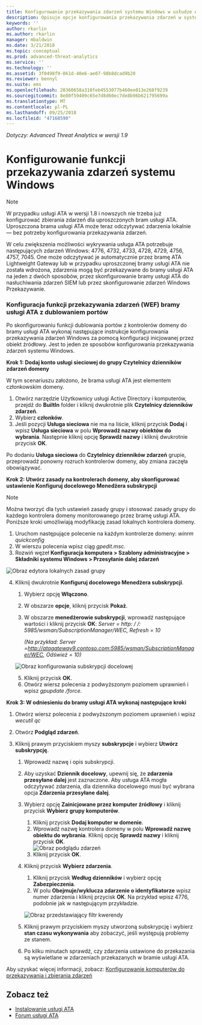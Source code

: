```yaml
---
title: Konfigurowanie przekazywania zdarzeń systemu Windows w usłudze Advanced Threat Analytics | Microsoft Docs
description: Opisuje opcje konfigurowania przekazywania zdarzeń w systemie Windows za pomocą usługi ATA
keywords: ''
author: rkarlin
ms.author: rkarlin
manager: mbaldwin
ms.date: 3/21/2018
ms.topic: conceptual
ms.prod: advanced-threat-analytics
ms.service: ''
ms.technology: ''
ms.assetid: 3f0498f9-061d-40e6-ae07-98b8dcad9b20
ms.reviewer: bennyl
ms.suite: ems
ms.openlocfilehash: 20360658a310feb4553077b460ee013e268f9239
ms.sourcegitcommit: 8e80f59409c65e7d8d60ec7de8b96b621795699a
ms.translationtype: MT
ms.contentlocale: pl-PL
ms.lasthandoff: 09/25/2018
ms.locfileid: "47168590"
---
```

*Dotyczy: Advanced Threat Analytics w wersji 1.9*



# <a name="configuring-windows-event-forwarding"></a>Konfigurowanie funkcji przekazywania zdarzeń systemu Windows

> [!NOTE]
> W przypadku usługi ATA w wersji 1.8 i nowszych nie trzeba już konfigurować zbierania zdarzeń dla uproszczonych bram usługi ATA. Uproszczona brama usługi ATA może teraz odczytywać zdarzenia lokalnie — bez potrzeby konfigurowania przekazywania zdarzeń.


W celu zwiększenia możliwości wykrywania usługa ATA potrzebuje następujących zdarzeń Windows: 4776, 4732, 4733, 4728, 4729, 4756, 4757, 7045. One może odczytywać je automatycznie przez bramę ATA Lightweight Gateway lub w przypadku uproszczonej bramy usługi ATA nie została wdrożona, zdarzenia mogą być przekazywane do bramy usługi ATA na jeden z dwóch sposobów, przez skonfigurowanie bramy usługi ATA do nasłuchiwania zdarzeń SIEM lub przez skonfigurowanie zdarzeń Windows Przekazywanie.



### <a name="wef-configuration-for-ata-gateways-with-port-mirroring"></a>Konfiguracja funkcji przekazywania zdarzeń (WEF) bramy usługi ATA z dublowaniem portów

Po skonfigurowaniu funkcji dublowania portów z kontrolerów domeny do bramy usługi ATA wykonaj następujące instrukcje konfigurowania przekazywania zdarzeń Windows za pomocą konfiguracji inicjowanej przez obiekt źródłowy. Jest to jeden ze sposobów konfigurowania przekazywania zdarzeń systemu Windows. 

**Krok 1: Dodaj konto usługi sieciowej do grupy Czytelnicy dzienników zdarzeń domeny** 

W tym scenariuszu założono, że brama usługi ATA jest elementem członkowskim domeny.

1.  Otwórz narzędzie Użytkownicy usługi Active Directory i komputerów, przejdź do **BuiltIn** folder i kliknij dwukrotnie plik **Czytelnicy dzienników zdarzeń**. 
2.  Wybierz **członków**.
3.  Jeśli pozycji **Usługa sieciowa** nie ma na liście, kliknij przycisk **Dodaj** i wpisz **Usługa sieciowa** w polu **Wprowadź nazwy obiektów do wybrania**. Następnie kliknij opcję **Sprawdź nazwy** i kliknij dwukrotnie przycisk **OK**. 

Po dodaniu **Usługa sieciowa** do **Czytelnicy dzienników zdarzeń** grupie, przeprowadź ponowny rozruch kontrolerów domeny, aby zmiana zaczęła obowiązywać.

**Krok 2: Utwórz zasady na kontrolerach domeny, aby skonfigurować ustawienie Konfiguruj docelowego Menedżera subskrypcji** 
> [!Note] 
> Można tworzyć dla tych ustawień zasady grupy i stosować zasady grupy do każdego kontrolera domeny monitorowanego przez bramę usługi ATA. Poniższe kroki umożliwiają modyfikację zasad lokalnych kontrolera domeny.     

1.  Uruchom następujące polecenie na każdym kontrolerze domeny: *winrm quickconfig*
2.  W wierszu polecenia wpisz ciąg *gpedit.msc*.
3.  Rozwiń węzeł **Konfiguracja komputera > Szablony administracyjne > Składniki systemu Windows > Przesyłanie dalej zdarzeń**

![Obraz edytora lokalnych zasad grupy](media/wef%201%20local%20group%20policy%20editor.png)

4.  Kliknij dwukrotnie **Konfiguruj docelowego Menedżera subskrypcji**.
   
    1.  Wybierz opcję **Włączono**.
    2.  W obszarze **opcje**, kliknij przycisk **Pokaż**.
    3.  W obszarze **menedżerowie subskrypcji**, wprowadź następujące wartości i kliknij przycisk **OK**: *Server = http: / /<fqdnATAGateway>: 5985/wsman/SubscriptionManager/WEC, Refresh = 10* 
    
        *(Na przykład: Server =http://atagateway9.contoso.com:5985/wsman/SubscriptionManager/WEC, Odśwież = 10)*
 
    ![Obraz konfigurowania subskrypcji docelowej](media/wef%202%20config%20target%20sub%20manager.png)
   
    5.  Kliknij przycisk **OK**.
    6.  Otwórz wiersz polecenia z podwyższonym poziomem uprawnień i wpisz *gpupdate /force*. 

**Krok 3: W odniesieniu do bramy usługi ATA wykonaj następujące kroki** 

1.  Otwórz wiersz polecenia z podwyższonym poziomem uprawnień i wpisz *wecutil qc*
2.  Otwórz **Podgląd zdarzeń**. 
3.  Kliknij prawym przyciskiem myszy **subskrypcje** i wybierz **Utwórz subskrypcję**. 

    1.  Wprowadź nazwę i opis subskrypcji. 
    2.  Aby uzyskać **Dziennik docelowy**, upewnij się, że **zdarzenia przesyłane dalej** jest zaznaczone. Aby usługa ATA mogła odczytywać zdarzenia, dla dziennika docelowego musi być wybrana opcja **Zdarzenia przesyłane dalej**. 
    3.  Wybierz opcję **Zainicjowane przez komputer źródłowy** i kliknij przycisk **Wybierz grupy komputerów**.
        1.  Kliknij przycisk **Dodaj komputer w domenie**.
        2.  Wprowadź nazwę kontrolera domeny w polu **Wprowadź nazwę obiektu do wybrania**. Kliknij opcję **Sprawdź nazwy** i kliknij przycisk **OK**.  
          ![Obraz podglądu zdarzeń](media/wef3%20event%20viewer.png)  
        3.  Kliknij przycisk **OK**.
     4. Kliknij przycisk **Wybierz zdarzenia**.

        1. Kliknij przycisk **Według dzienników** i wybierz opcję **Zabezpieczenia**.
        2. W polu **Obejmuje/wyklucza zdarzenie o identyfikatorze** wpisz numer zdarzenia i kliknij przycisk **OK**. Na przykład wpisz 4776, podobnie jak w następującym przykładzie.

        ![Obraz przedstawiający filtr kwerendy](media/wef%204%20query%20filter.png)

    5.  Kliknij prawym przyciskiem myszy utworzoną subskrypcję i wybierz **stan czasu wykonywania** aby zobaczyć, jeśli występują problemy ze stanem. 
    6.  Po kilku minutach sprawdź, czy zdarzenia ustawione do przekazania są wyświetlane w zdarzeniach przekazanych w bramie usługi ATA.


Aby uzyskać więcej informacji, zobacz: [Konfigurowanie komputerów do przekazywania i zbierania zdarzeń](https://technet.microsoft.com/library/cc748890)

## <a name="see-also"></a>Zobacz też
- [Instalowanie usługi ATA](install-ata-step1.md)
- [Forum usługi ATA](https://social.technet.microsoft.com/Forums/security/home?forum=mata)
